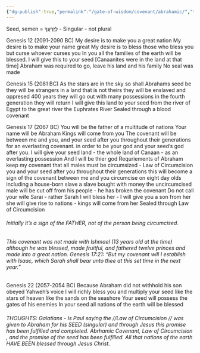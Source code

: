 ```yaml
---
{"dg-publish":true,"permalink":"/gate-of-wisdom/covenant/abrahamic/","tags":["#GateWisdom","#Covenant","#A"]}
---
```


Seed, semen = לְזַרְעֲךָ  -  Singular - not plural

Genesis 12  (2091-2090 BC)
My desire is to make you a great nation
My desire is to make your name great
My desire is to bless those who bless you but curse whoever curses you
In you all the families of the earth will be blessed.
I will give this to your seed [Canaanites were in the land at that time]
Abraham was required to go, leave his land and his family
No seal was made

Genesis 15  (2081 BC)
As the stars are in the sky so shall Abrahams seed be
	 they will be strangers in a land that is not theirs
	 they will be enslaved and oppresed 400 years
	 they will go out with many possessions
	 in the fourth generation they will return
		 I will give this land to your seed from the river of Egypt to the great river the Euphrates River
Sealed through a blood covenant

Genesis 17  (2067 BC)
You will be the father of a multitude of nations
Your name will be Abraham
Kings will come from you
The covenant will be between me and you, and your seed after you 
	 throughout their generations for an everlasting covenant.
	 in order to be your god and your seed’s god after you.
I will give your seed land - the whole land of Canaan - as an everlasting possession
	 And I will be thier god
Requriements of Abraham
	 keep my covenant that all males must be circumsized - Law of Circumcision 
		 you and your seed after you throughout their generations
		 this will become a sign of the covenant between me and you
		 circumcise on eight day olds 
			 including a house-born slave
			 a slave bought with money
	 the uncircumcised male will be cut off from his people - he has broken the covenant
	 Do not call your wife Sarai - rather Sarah
		 I will bless her - I will give you a son from her
		 she will give rise to nations - kings will come from her
Sealed through Law of Circumcision 

###### Initially it’s a sign of the FATHER, not of the person being circumcised.

###### This covenant was not made with Ishmael  (13 years old at the time) although he was blessed, made fruitful, and fathered twelve princes and made into a great nation. Genesis 17:21: “But my covenant will I establish with Isaac, which Sarah shall bear unto thee at this set time in the next year.”

Genesis 22  (2057-2054 BC)
Because Abraham 
	 did not withhold his son
	 obeyed Yahweh’s voice
I will richly bless you and multiply your seed 
	 like the stars of heaven
	 like the sands on the seashore
Your seed will possess the gates of his enemies
In your seed all nations of the earth will be blessed

###### THOUGHTS: Galatians  - Is Paul saying the //Law of Circumcision //  was given to Abraham for his SEED (singular) and through Jesus this promise has been fulfilled and completed. Abrhamic Covenant, Law of Circumcision , and the promise of the seed has been fulfilled. All that nations of the earth HAVE BEEN blessed through Jesus Christ.

